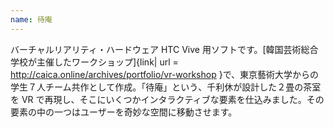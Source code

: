 ```yaml
---
name: 待庵
---
```


バーチャルリアリティ・ハードウェア HTC Vive 用ソフトです。[韓国芸術総合学校が主催したワークショップ]{link| url = http://caica.online/archives/portfolio/vr-workshop }で、東京藝術大学からの学生７人チーム共作として作成。「待庵」という、千利休が設計した２畳の茶室を VR で再現し、そこにいくつかインタラクティブな要素を仕込みました。その要素の中の一つはユーザーを奇妙な空間に移動させます。
